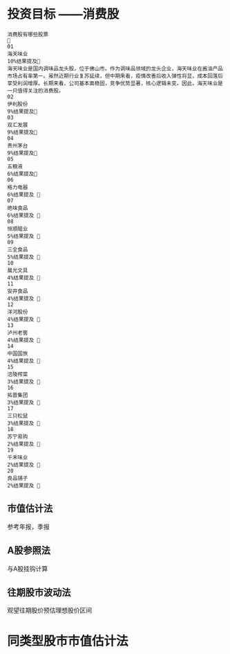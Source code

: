 # 投资目标 ——消费股

```
消费股有哪些股票

01
海天味业
10%结果提及
海天味业是国内调味品龙头股，位于佛山市。作为调味品领域的龙头企业，海天味业在酱油产品市场占有率第一。虽然近期行业复苏延续，但中期来看，疫情改善后收入弹性将显，成本回落后享受利润增厚。长期来看，公司基本面稳固，竞争优势显著，核心逻辑未变。因此，海天味业是一只值得关注的消费股。
02
伊利股份
9%结果提及
03
双汇发展
9%结果提及
04
贵州茅台
9%结果提及
05
五粮液
6%结果提及
06
格力电器
6%结果提及 
07
绝味食品
6%结果提及 
08
恒顺醋业
5%结果提及 
09
三全食品
5%结果提及 
10
晨光文具
4%结果提及 
11
安井食品
4%结果提及 
12
洋河股份
4%结果提及 
13
泸州老窖
4%结果提及 
14
中国国旅
4%结果提及 
15
涪陵榨菜
3%结果提及 
16
拓普集团
3%结果提及 
17
三只松鼠
3%结果提及 
18
苏宁易购
2%结果提及 
19
千禾味业
2%结果提及 
20
良品铺子
2%结果提及 
```



## 市值估计法

参考年报，季报







## A股参照法

与A股挂钩计算

## 往期股市波动法

观望往期股价预估理想股价区间



# 同类型股市市值估计法







